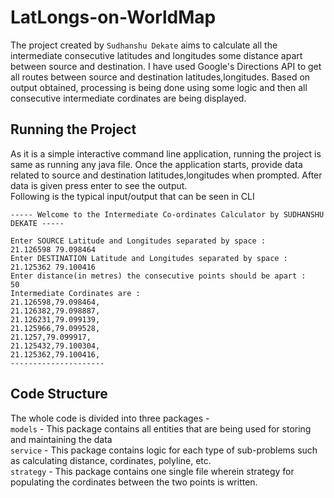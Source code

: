 # LatLongs-on-WorldMap

The project created by ```Sudhanshu Dekate``` aims to calculate all the intermediate consecutive latitudes and longitudes some distance apart between source and destination.
I have used Google's Directions API to get all routes between source and destination latitudes,longitudes. Based on output obtained, processing is being done using some logic and then all consecutive intermediate cordinates are being displayed.

## Running the Project
As it is a simple interactive command line application, running the project is same as running any java file. Once the application starts, provide data related to source and destination latitudes,longitudes when prompted. After data is given press enter to see the output.
<br> Following is the typical input/output that can be seen in CLI <br>
```
----- Welcome to the Intermediate Co-ordinates Calculator by SUDHANSHU DEKATE -----

Enter SOURCE Latitude and Longitudes separated by space : 
21.126598 79.098464
Enter DESTINATION Latitude and Longitudes separated by space : 
21.125362 79.100416
Enter distance(in metres) the consecutive points should be apart : 
50
Intermediate Cordinates are : 
21.126598,79.098464,
21.126382,79.098887,
21.126231,79.099139,
21.125966,79.099528,
21.1257,79.099917,
21.125432,79.100304,
21.125362,79.100416,
---------------------
```

## Code Structure
The whole code is divided into three packages - <br>
```models``` - This package contains all entities that are being used for storing and maintaining the data<br>
```service``` - This package contains logic for each type of sub-problems such as calculating distance, cordinates, polyline, etc. <br>
```strategy``` - This package contains one single file wherein strategy for populating the cordinates between the two points is written.<br>
